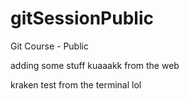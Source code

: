 # gitSessionPublic

Git Course - Public

adding some stuff
kuaaakk from the web

kraken test
from the terminal lol

